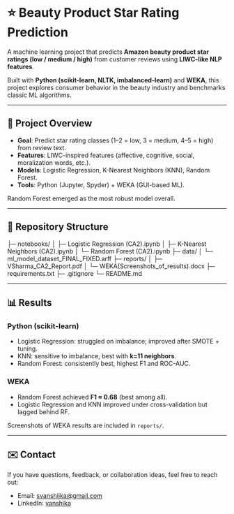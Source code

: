 # ⭐ Beauty Product Star Rating Prediction

A machine learning project that predicts **Amazon beauty product star ratings (low / medium / high)** from customer reviews using **LIWC-like NLP features**.  

Built with **Python (scikit-learn, NLTK, imbalanced-learn)** and **WEKA**, this project explores consumer behavior in the beauty industry and benchmarks classic ML algorithms.

---

## 📌 Project Overview
- **Goal**: Predict star rating classes (1–2 = low, 3 = medium, 4–5 = high) from review text.  
- **Features**: LIWC-inspired features (affective, cognitive, social, moralization words, etc.).  
- **Models**: Logistic Regression, K-Nearest Neighbors (KNN), Random Forest.  
- **Tools**: Python (Jupyter, Spyder) + WEKA (GUI-based ML).  

Random Forest emerged as the most robust model overall.

---

## 📂 Repository Structure

├─ notebooks/
│ ├─ Logistic Regression (CA2).ipynb
│ ├─ K-Nearest Neighbors (CA2).ipynb
│ └─ Random Forest (CA2).ipynb
├─ data/
│ └─ ml_model_dataset_FINAL_FIXED.arff
├─ reports/
│ ├─ VSharma_CA2_Report.pdf
│ └─ WEKA(Screenshots_of_results).docx
├─ requirements.txt
├─ .gitignore
└─ README.md


---

## 📊 Results

### Python (scikit-learn)
- Logistic Regression: struggled on imbalance; improved after SMOTE + tuning.  
- KNN: sensitive to imbalance, best with **k=11 neighbors**.  
- Random Forest: consistently best, highest F1 and ROC-AUC.  

### WEKA
- Random Forest achieved **F1 ≈ 0.68** (best among all).  
- Logistic Regression and KNN improved under cross-validation but lagged behind RF.  

Screenshots of WEKA results are included in `reports/`.

---

## ✉️ Contact
If you have questions, feedback, or collaboration ideas, feel free to reach out:  
- Email: [svanshiika@gmail.com](mailto:svanshiika@gmail.com)  
- LinkedIn: [vanshika](https://www.linkedin.com/in/your-profile/svanshiika21)
